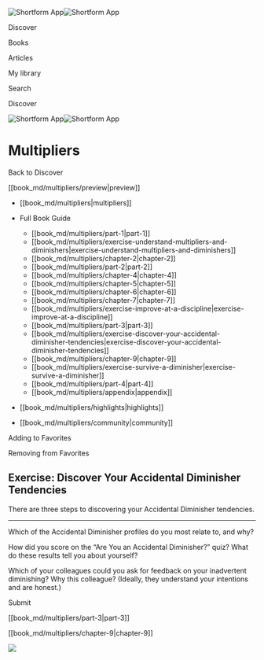 ![Shortform App](/img/logo.36a2399e.svg)![Shortform App](/img/logo-dark.70c1b072.svg)

Discover

Books

Articles

My library

Search

Discover

![Shortform App](/img/logo.36a2399e.svg)![Shortform App](/img/logo-dark.70c1b072.svg)

# Multipliers

Back to Discover

[[book_md/multipliers/preview|preview]]

  * [[book_md/multipliers|multipliers]]
  * Full Book Guide

    * [[book_md/multipliers/part-1|part-1]]
    * [[book_md/multipliers/exercise-understand-multipliers-and-diminishers|exercise-understand-multipliers-and-diminishers]]
    * [[book_md/multipliers/chapter-2|chapter-2]]
    * [[book_md/multipliers/part-2|part-2]]
    * [[book_md/multipliers/chapter-4|chapter-4]]
    * [[book_md/multipliers/chapter-5|chapter-5]]
    * [[book_md/multipliers/chapter-6|chapter-6]]
    * [[book_md/multipliers/chapter-7|chapter-7]]
    * [[book_md/multipliers/exercise-improve-at-a-discipline|exercise-improve-at-a-discipline]]
    * [[book_md/multipliers/part-3|part-3]]
    * [[book_md/multipliers/exercise-discover-your-accidental-diminisher-tendencies|exercise-discover-your-accidental-diminisher-tendencies]]
    * [[book_md/multipliers/chapter-9|chapter-9]]
    * [[book_md/multipliers/exercise-survive-a-diminisher|exercise-survive-a-diminisher]]
    * [[book_md/multipliers/part-4|part-4]]
    * [[book_md/multipliers/appendix|appendix]]
  * [[book_md/multipliers/highlights|highlights]]
  * [[book_md/multipliers/community|community]]



Adding to Favorites 

Removing from Favorites 

## Exercise: Discover Your Accidental Diminisher Tendencies

There are three steps to discovering your Accidental Diminisher tendencies.

* * *

Which of the Accidental Diminisher profiles do you most relate to, and why?

How did you score on the “Are You an Accidental Diminisher?” quiz? What do these results tell you about yourself?

Which of your colleagues could you ask for feedback on your inadvertent diminishing? Why this colleague? (Ideally, they understand your intentions and are honest.)

Submit 

[[book_md/multipliers/part-3|part-3]]

[[book_md/multipliers/chapter-9|chapter-9]]

![](https://bat.bing.com/action/0?ti=56018282&Ver=2&mid=99e7a729-2cb2-4bb5-9e95-147829e29c1c&sid=f30c5e70639211ee87d33f0876d93783&vid=f30c9700639211eeb3a75d830392c94f&vids=0&msclkid=N&pi=0&lg=en-US&sw=800&sh=600&sc=24&nwd=1&tl=Shortform%20%7C%20Book&p=https%3A%2F%2Fwww.shortform.com%2Fapp%2Fbook%2Fmultipliers%2Fexercise-discover-your-accidental-diminisher-tendencies&r=&lt=579&evt=pageLoad&sv=1&rn=8569)
